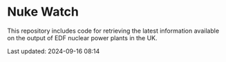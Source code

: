 # Nuke Watch

This repository includes code for retrieving the latest information available on the output of EDF nuclear power plants in the UK.

Last updated: 2024-09-16 08:14